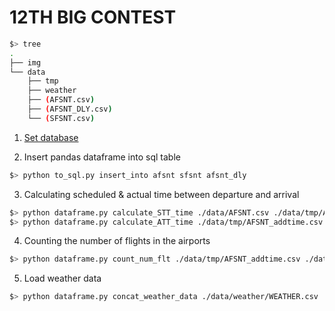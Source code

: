 # 12TH BIG CONTEST
~~~bash
$> tree
.
├── img
└── data
    ├── tmp
    ├── weather
    ├── (AFSNT.csv)
    ├── (AFSNT_DLY.csv)
    └── (SFSNT.csv)
~~~

1. [Set database](https://github.com/miintto/7th_BIG_CONTEST/wiki/Database)

2. Insert pandas dataframe into sql table
~~~bash
$> python to_sql.py insert_into afsnt sfsnt afsnt_dly
~~~

3. Calculating scheduled & actual time between departure and arrival
~~~bash
$> python dataframe.py calculate_STT_time ./data/AFSNT.csv ./data/tmp/AFSNT_addtime.csv
$> python dataframe.py calculate_ATT_time ./data/tmp/AFSNT_addtime.csv ./data/tmp/AFSNT_addtime.csv
~~~

4. Counting the number of flights in the airports
~~~bash
$> python dataframe.py count_num_flt ./data/tmp/AFSNT_addtime.csv ./data/tmp/AFSNT_dev.csv
~~~

5. Load weather data
~~~bash
$> python dataframe.py concat_weather_data ./data/weather/WEATHER.csv
~~~
